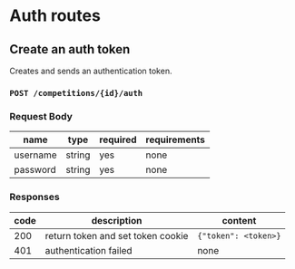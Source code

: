 # Auth routes
## Create an auth token
Creates and sends an authentication token.
### `POST /competitions/{id}/auth`
### Request Body

|name|type|required|requirements|
|----|----|--------|------------|
|username|string|yes|none|
|password|string|yes|none|

### Responses

|code|description|content|
|----|-----------|-------|
|200|return token and set token cookie|`{"token": <token>}`
|401|authentication failed|none